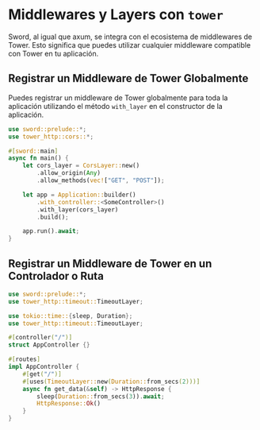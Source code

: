 # Middlewares y Layers con `tower`

Sword, al igual que axum, se integra con el ecosistema de middlewares de Tower. Esto significa que puedes utilizar cualquier middleware compatible con Tower en tu aplicación.

## Registrar un Middleware de Tower Globalmente

Puedes registrar un middleware de Tower globalmente para toda la aplicación utilizando el método `with_layer` en el constructor de la aplicación.

```rust
use sword::prelude::*;
use tower_http::cors::*;

#[sword::main]
async fn main() {
    let cors_layer = CorsLayer::new()
        .allow_origin(Any)
        .allow_methods(vec!["GET", "POST"]);

    let app = Application::builder()
        .with_controller::<SomeController>()
        .with_layer(cors_layer)
        .build();

    app.run().await;
}
```

## Registrar un Middleware de Tower en un Controlador o Ruta

```rust
use sword::prelude::*;
use tower_http::timeout::TimeoutLayer;

use tokio::time::{sleep, Duration};
use tower_http::timeout::TimeoutLayer;

#[controller("/")]
struct AppController {}

#[routes]
impl AppController {
    #[get("/")]
    #[uses(TimeoutLayer::new(Duration::from_secs(2)))]
    async fn get_data(&self) -> HttpResponse {
        sleep(Duration::from_secs(3)).await;
        HttpResponse::Ok()
    }
}
```
